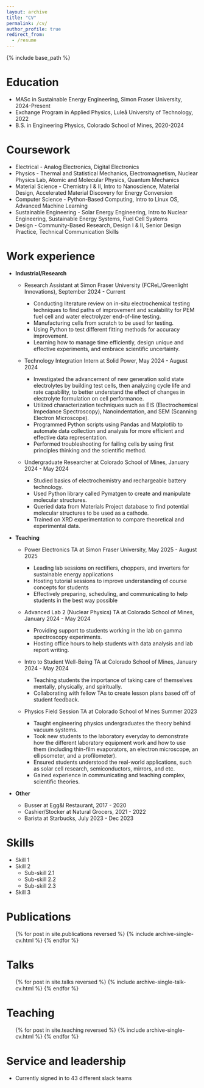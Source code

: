 ```yaml
---
layout: archive
title: "CV"
permalink: /cv/
author_profile: true
redirect_from:
  - /resume
---
```


{% include base_path %}

Education
======
* MASc in Sustainable Energy Engineering, Simon Fraser University, 2024-Present
* Exchange Program in Applied Physics, Luleå University of Technology, 2022
* B.S. in Engineering Physics, Colorado School of Mines, 2020-2024

Coursework
======
* Electrical - Analog Electronics, Digital Electronics
* Physics - Thermal and Statistical Mechanics, Electromagnetism, Nuclear Physics Lab, Atomic and Molecular Physics, Quantum Mechanics
* Material Science - Chemistry I & II, Intro to Nanoscience, Material Design, Accelerated Material Discovery for Energy Conversion
* Computer Science - Python-Based Computing, Intro to Linux OS, Advanced Machine Learning
* Sustainable Engineering - Solar Energy Engineering, Intro to Nuclear Engineering, Sustainable Energy Systems, Fuel Cell Systems
* Design - Community-Based Research, Design I & II, Senior Design Practice, Technical Communication Skills

Work experience
======
* **Industrial/Research**
  * Research Assistant at Simon Fraser University (FCReL/Greenlight Innovations), September 2024 - Current
    * Conducting literature review on in-situ electrochemical testing techniques to find paths of improvement and scalability for PEM fuel cell and water electrolyzer end-of-line testing.
    * Manufacturing cells from scratch to be used for testing.
    * Using Python to test different fitting methods for accuracy improvement.
    * Learning how to manage time efficiently, design unique and effective experiments, and embrace scientific uncertainty.

  * Technology Integration Intern at Solid Power, May 2024 - August 2024                                                                  
    * Investigated the advancement of new generation solid state electrolytes by building test cells, then analyzing cycle life and rate capability, to better understand the effect of changes in electrolyte         formulation on cell performance.
    * Utilized characterization techniques such as EIS (Electrochemical Impedance Spectroscopy), Nanoindentation, and SEM (Scanning Electron Microscope).
    * Programmed Python scripts using Pandas and Matplotlib to automate data collection and analysis for more efficient and effective data representation.
    * Performed troubleshooting for failing cells by using first principles thinking and the scientific method.
 
  * Undergraduate Researcher at Colorado School of Mines, January 2024 - May 2024
    * Studied basics of electrochemistry and rechargeable battery technology.
    * Used Python library called Pymatgen to create and manipulate molecular structures.
    * Queried data from Materials Project database to find potential molecular structures to be used as a cathode.
    * Trained on XRD experimentation to compare theoretical and experimental data.


* **Teaching**
  * Power Electronics TA at Simon Fraser University, May 2025 - August 2025                                                                    
    * Leading lab sessions on rectifiers, choppers, and inverters for sustainable energy applications
    * Hosting tutorial sessions to improve understanding of course concepts for students
    * Effectively preparing, scheduling, and communicating to help students in the best way possible
 
  * Advanced Lab 2 (Nuclear Physics) TA at Colorado School of Mines, January 2024 - May 2024
    * Providing support to students working in the lab on gamma spectroscopy experiments.
    * Hosting office hours to help students with data analysis and lab report writing.
   
  * Intro to Student Well-Being TA at Colorado School of Mines, January 2024 - May 2024
    * Teaching students the importance of taking care of themselves mentally, physically, and spiritually.
    * Collaborating with fellow TAs to create lesson plans based off of student feedback.
   
  * Physics Field Session TA at Colorado School of Mines					      Summer 2023
    * Taught engineering physics undergraduates the theory behind vacuum systems.
    * Took new students to the laboratory everyday to demonstrate how the different laboratory equipment work and how to use them (including thin-film evaporators, an electron microscope, an ellipsometer, and       a profilometer).
    * Ensured students understood the real-world applications, such as solar cell research, semiconductors, mirrors, and etc.
    * Gained experience in communicating and teaching complex, scientific theories.

* **Other**
  * Busser at Egg&I Restaurant, 2017 - 2020
  * Cashier/Stocker at Natural Grocers, 2021 - 2022
  * Barista at Starbucks, July 2023 - Dec 2023
  
Skills
======
* Skill 1
* Skill 2
  * Sub-skill 2.1
  * Sub-skill 2.2
  * Sub-skill 2.3
* Skill 3

Publications
======
  <ul>{% for post in site.publications reversed %}
    {% include archive-single-cv.html %}
  {% endfor %}</ul>
  
Talks
======
  <ul>{% for post in site.talks reversed %}
    {% include archive-single-talk-cv.html  %}
  {% endfor %}</ul>
  
Teaching
======
  <ul>{% for post in site.teaching reversed %}
    {% include archive-single-cv.html %}
  {% endfor %}</ul>
  
Service and leadership
======
* Currently signed in to 43 different slack teams

